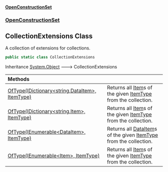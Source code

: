 #### [OpenConstructionSet](index.md 'index')
### [OpenConstructionSet](index.md#OpenConstructionSet 'OpenConstructionSet')
## CollectionExtensions Class
A collection of extensions for collections.  
```csharp
public static class CollectionExtensions
```

Inheritance [System.Object](https://docs.microsoft.com/en-us/dotnet/api/System.Object 'System.Object') &#129106; CollectionExtensions  

| Methods | |
| :--- | :--- |
| [OfType(IDictionary&lt;string,DataItem&gt;, ItemType)](YBzQf5VThbMXBqOz9aQn8A.md 'OpenConstructionSet.CollectionExtensions.OfType(System.Collections.Generic.IDictionary&lt;string,OpenConstructionSet.Models.DataItem&gt;, OpenConstructionSet.Models.ItemType)') | Returns all [Item](Z9pYmp3jhG_PhNCQ0nlOeg.md 'OpenConstructionSet.Models.Item')s of the given [ItemType](QKunUA3okX9+HGcnTOur3g.md 'OpenConstructionSet.Models.ItemType') from the collection.<br/> |
| [OfType(IDictionary&lt;string,Item&gt;, ItemType)](xPVyQAp2yZZOi0xBZ9NTCA.md 'OpenConstructionSet.CollectionExtensions.OfType(System.Collections.Generic.IDictionary&lt;string,OpenConstructionSet.Models.Item&gt;, OpenConstructionSet.Models.ItemType)') | Returns all [Item](Z9pYmp3jhG_PhNCQ0nlOeg.md 'OpenConstructionSet.Models.Item')s of the given [ItemType](QKunUA3okX9+HGcnTOur3g.md 'OpenConstructionSet.Models.ItemType') from the collection.<br/> |
| [OfType(IEnumerable&lt;DataItem&gt;, ItemType)](qbClfC8xqEMzMubwLxbDxg.md 'OpenConstructionSet.CollectionExtensions.OfType(System.Collections.Generic.IEnumerable&lt;OpenConstructionSet.Models.DataItem&gt;, OpenConstructionSet.Models.ItemType)') | Returns all [DataItem](NedciBI8UIBYqbpYqrEXSw.md 'OpenConstructionSet.Models.DataItem')s of the given [ItemType](QKunUA3okX9+HGcnTOur3g.md 'OpenConstructionSet.Models.ItemType') from the collection.<br/> |
| [OfType(IEnumerable&lt;Item&gt;, ItemType)](zMzpZ1ybEcj5z_pZSsrruA.md 'OpenConstructionSet.CollectionExtensions.OfType(System.Collections.Generic.IEnumerable&lt;OpenConstructionSet.Models.Item&gt;, OpenConstructionSet.Models.ItemType)') | Returns all [Item](Z9pYmp3jhG_PhNCQ0nlOeg.md 'OpenConstructionSet.Models.Item')s of the given [ItemType](QKunUA3okX9+HGcnTOur3g.md 'OpenConstructionSet.Models.ItemType') from the collection.<br/> |

